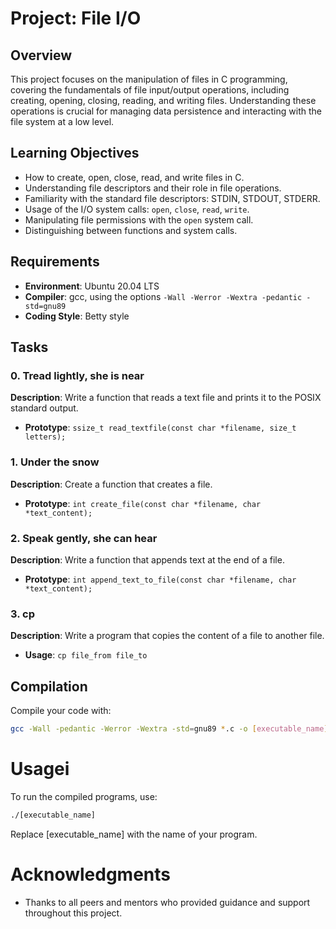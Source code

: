 # Project: File I/O

## Overview

This project focuses on the manipulation of files in C programming, covering the fundamentals of file input/output operations, including creating, opening, closing, reading, and writing files. Understanding these operations is crucial for managing data persistence and interacting with the file system at a low level.

## Learning Objectives

- How to create, open, close, read, and write files in C.
- Understanding file descriptors and their role in file operations.
- Familiarity with the standard file descriptors: STDIN, STDOUT, STDERR.
- Usage of the I/O system calls: `open`, `close`, `read`, `write`.
- Manipulating file permissions with the `open` system call.
- Distinguishing between functions and system calls.

## Requirements

- **Environment**: Ubuntu 20.04 LTS
- **Compiler**: gcc, using the options `-Wall -Werror -Wextra -pedantic -std=gnu89`
- **Coding Style**: Betty style

## Tasks

### 0. Tread lightly, she is near

**Description**: Write a function that reads a text file and prints it to the POSIX standard output.

- **Prototype**: `ssize_t read_textfile(const char *filename, size_t letters);`

### 1. Under the snow

**Description**: Create a function that creates a file.

- **Prototype**: `int create_file(const char *filename, char *text_content);`

### 2. Speak gently, she can hear

**Description**: Write a function that appends text at the end of a file.

- **Prototype**: `int append_text_to_file(const char *filename, char *text_content);`

### 3. cp

**Description**: Write a program that copies the content of a file to another file.

- **Usage**: `cp file_from file_to`

## Compilation

Compile your code with:

```bash
gcc -Wall -pedantic -Werror -Wextra -std=gnu89 *.c -o [executable_name]
```
# Usagei

To run the compiled programs, use:

```bash
./[executable_name]
```
Replace [executable_name] with the name of your program.

# Acknowledgments

- Thanks to all peers and mentors who provided guidance and support throughout this project.
